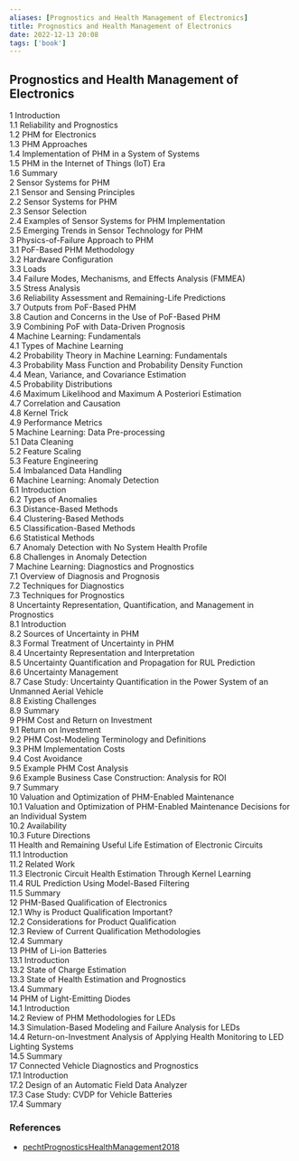 ```yaml
---
aliases: [Prognostics and Health Management of Electronics]
title: Prognostics and Health Management of Electronics
date: 2022-12-13 20:08
tags: ['book']
---
```


## Prognostics and Health Management of Electronics

1 Introduction  
1.1 Reliability and Prognostics  
1.2 PHM for Electronics  
1.3 PHM Approaches  
1.4 Implementation of PHM in a System of Systems  
1.5 PHM in the Internet of Things (IoT) Era  
1.6 Summary  
2 Sensor Systems for PHM  
2.1 Sensor and Sensing Principles  
2.2 Sensor Systems for PHM  
2.3 Sensor Selection  
2.4 Examples of Sensor Systems for PHM Implementation  
2.5 Emerging Trends in Sensor Technology for PHM  
3 Physics-of-Failure Approach to PHM  
3.1 PoF-Based PHM Methodology  
3.2 Hardware Configuration  
3.3 Loads  
3.4 Failure Modes, Mechanisms, and Effects Analysis (FMMEA)  
3.5 Stress Analysis  
3.6 Reliability Assessment and Remaining-Life Predictions  
3.7 Outputs from PoF-Based PHM  
3.8 Caution and Concerns in the Use of PoF-Based PHM  
3.9 Combining PoF with Data-Driven Prognosis  
4 Machine Learning: Fundamentals  
4.1 Types of Machine Learning  
4.2 Probability Theory in Machine Learning: Fundamentals  
4.3 Probability Mass Function and Probability Density Function  
4.4 Mean, Variance, and Covariance Estimation  
4.5 Probability Distributions  
4.6 Maximum Likelihood and Maximum A Posteriori Estimation  
4.7 Correlation and Causation  
4.8 Kernel Trick  
4.9 Performance Metrics  
5 Machine Learning: Data Pre-processing  
5.1 Data Cleaning  
5.2 Feature Scaling  
5.3 Feature Engineering  
5.4 Imbalanced Data Handling  
6 Machine Learning: Anomaly Detection  
6.1 Introduction  
6.2 Types of Anomalies  
6.3 Distance-Based Methods  
6.4 Clustering-Based Methods  
6.5 Classification-Based Methods  
6.6 Statistical Methods  
6.7 Anomaly Detection with No System Health Profile  
6.8 Challenges in Anomaly Detection  
7 Machine Learning: Diagnostics and Prognostics  
7.1 Overview of Diagnosis and Prognosis  
7.2 Techniques for Diagnostics  
7.3 Techniques for Prognostics  
8 Uncertainty Representation, Quantification, and Management in Prognostics  
8.1 Introduction  
8.2 Sources of Uncertainty in PHM  
8.3 Formal Treatment of Uncertainty in PHM  
8.4 Uncertainty Representation and Interpretation  
8.5 Uncertainty Quantification and Propagation for RUL Prediction  
8.6 Uncertainty Management  
8.7 Case Study: Uncertainty Quantification in the Power System of an Unmanned Aerial Vehicle  
8.8 Existing Challenges  
8.9 Summary  
9 PHM Cost and Return on Investment  
9.1 Return on Investment  
9.2 PHM Cost-Modeling Terminology and Definitions  
9.3 PHM Implementation Costs  
9.4 Cost Avoidance  
9.5 Example PHM Cost Analysis  
9.6 Example Business Case Construction: Analysis for ROI  
9.7 Summary  
10 Valuation and Optimization of PHM-Enabled Maintenance  
10.1 Valuation and Optimization of PHM-Enabled Maintenance Decisions for an Individual System  
10.2 Availability  
10.3 Future Directions  
11 Health and Remaining Useful Life Estimation of Electronic Circuits  
11.1 Introduction  
11.2 Related Work  
11.3 Electronic Circuit Health Estimation Through Kernel Learning  
11.4 RUL Prediction Using Model-Based Filtering  
11.5 Summary  
12 PHM-Based Qualification of Electronics  
12.1 Why is Product Qualification Important?  
12.2 Considerations for Product Qualification  
12.3 Review of Current Qualification Methodologies  
12.4 Summary  
13 PHM of Li-ion Batteries  
13.1 Introduction  
13.2 State of Charge Estimation  
13.3 State of Health Estimation and Prognostics  
13.4 Summary  
14 PHM of Light-Emitting Diodes  
14.1 Introduction  
14.2 Review of PHM Methodologies for LEDs  
14.3 Simulation-Based Modeling and Failure Analysis for LEDs  
14.4 Return-on-Investment Analysis of Applying Health Monitoring to LED Lighting Systems  
14.5 Summary  
17 Connected Vehicle Diagnostics and Prognostics  
17.1 Introduction  
17.2 Design of an Automatic Field Data Analyzer  
17.3 Case Study: CVDP for Vehicle Batteries  
17.4 Summary

### References

- [pechtPrognosticsHealthManagement2018](../zotero/pechtPrognosticsHealthManagement2018.md)
